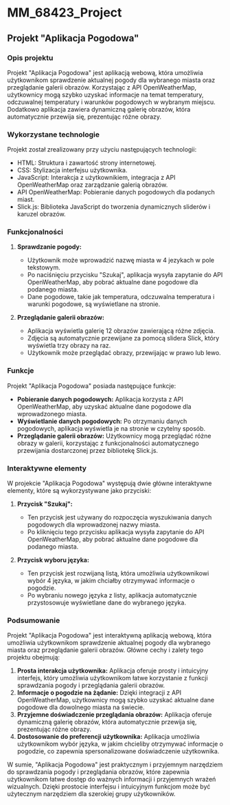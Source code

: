 # MM_68423_Project

## Projekt "Aplikacja Pogodowa"

### Opis projektu

Projekt "Aplikacja Pogodowa" jest aplikacją webową, która umożliwia użytkownikom sprawdzenie aktualnej pogody dla wybranego miasta oraz przeglądanie galerii obrazów. Korzystając z API OpenWeatherMap, użytkownicy mogą szybko uzyskać informacje na temat temperatury, odczuwalnej temperatury i warunków pogodowych w wybranym miejscu. Dodatkowo aplikacja zawiera dynamiczną galerię obrazów, która automatycznie przewija się, prezentując różne obrazy.

### Wykorzystane technologie

Projekt został zrealizowany przy użyciu następujących technologii:
- HTML: Struktura i zawartość strony internetowej.
- CSS: Stylizacja interfejsu użytkownika.
- JavaScript: Interakcja z użytkownikiem, integracja z API OpenWeatherMap oraz zarządzanie galerią obrazów.
- API OpenWeatherMap: Pobieranie danych pogodowych dla podanych miast.
- Slick.js: Biblioteka JavaScript do tworzenia dynamicznych sliderów i karuzel obrazów.

### Funkcjonalności

1. **Sprawdzanie pogody:**
   - Użytkownik może wprowadzić nazwę miasta w 4 jezykach w pole tekstowym.
   - Po naciśnięciu przycisku "Szukaj", aplikacja wysyła zapytanie do API OpenWeatherMap, aby pobrać aktualne dane pogodowe dla podanego miasta.
   - Dane pogodowe, takie jak temperatura, odczuwalna temperatura i warunki pogodowe, są wyświetlane na stronie.

2. **Przeglądanie galerii obrazów:**
   - Aplikacja wyświetla galerię 12 obrazów zawierającą różne zdjęcia.
   - Zdjęcia są automatycznie przewijane za pomocą slidera Slick, który wyświetla trzy obrazy na raz.
   - Użytkownik może przeglądać obrazy, przewijając w prawo lub lewo.

### Funkcje

Projekt "Aplikacja Pogodowa" posiada następujące funkcje:
- **Pobieranie danych pogodowych:** Aplikacja korzysta z API OpenWeatherMap, aby uzyskać aktualne dane pogodowe dla wprowadzonego miasta.
- **Wyświetlanie danych pogodowych:** Po otrzymaniu danych pogodowych, aplikacja wyświetla je na stronie w czytelny sposób.
- **Przeglądanie galerii obrazów:** Użytkownicy mogą przeglądać różne obrazy w galerii, korzystając z funkcjonalności automatycznego przewijania dostarczonej przez bibliotekę Slick.js.

### Interaktywne elementy

W projekcie "Aplikacja Pogodowa" występują dwie główne interaktywne elementy, które są wykorzystywane jako przyciski:
1. **Przycisk "Szukaj":**
   - Ten przycisk jest używany do rozpoczęcia wyszukiwania danych pogodowych dla wprowadzonej nazwy miasta.
   - Po kliknięciu tego przycisku aplikacja wysyła zapytanie do API OpenWeatherMap, aby pobrać aktualne dane pogodowe dla podanego miasta.
   
2. **Przycisk wyboru języka:**
   - Ten przycisk jest rozwijaną listą, która umożliwia użytkownikowi wybór 4 języka, w jakim chciałby otrzymywać informacje o pogodzie.
   - Po wybraniu nowego języka z listy, aplikacja automatycznie przystosowuje wyświetlane dane do wybranego języka.

### Podsumowanie

Projekt "Aplikacja Pogodowa" jest interaktywną aplikacją webową, która umożliwia użytkownikom sprawdzenie aktualnej pogody dla wybranego miasta oraz przeglądanie galerii obrazów. Główne cechy i zalety tego projektu obejmują:
1. **Prosta interakcja użytkownika:** Aplikacja oferuje prosty i intuicyjny interfejs, który umożliwia użytkownikom łatwe korzystanie z funkcji sprawdzania pogody i przeglądania galerii obrazów.
2. **Informacje o pogodzie na żądanie:** Dzięki integracji z API OpenWeatherMap, użytkownicy mogą szybko uzyskać aktualne dane pogodowe dla dowolnego miasta na świecie.
3. **Przyjemne doświadczenie przeglądania obrazów:** Aplikacja oferuje dynamiczną galerię obrazów, która automatycznie przewija się, prezentując różne obrazy.
4. **Dostosowanie do preferencji użytkownika:** Aplikacja umożliwia użytkownikom wybór języka, w jakim chcieliby otrzymywać informacje o pogodzie, co zapewnia spersonalizowane doświadczenie użytkownika.

W sumie, "Aplikacja Pogodowa" jest praktycznym i przyjemnym narzędziem do sprawdzania pogody i przeglądania obrazów, które zapewnia użytkownikom łatwe dostęp do ważnych informacji i przyjemnych wrażeń wizualnych. Dzięki prostocie interfejsu i intuicyjnym funkcjom może być użytecznym narzędziem dla szerokiej grupy użytkowników.

